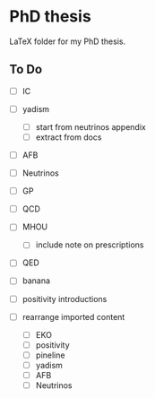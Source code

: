 # PhD thesis

LaTeX folder for my PhD thesis.

## To Do

- [ ] IC
- [ ] yadism
  - [ ] start from neutrinos appendix
  - [ ] extract from docs
- [ ] AFB
- [ ] Neutrinos

- [ ] GP
- [ ] QCD
- [ ] MHOU
  - [ ] include note on prescriptions
- [ ] QED

- [ ] banana
- [ ] positivity introductions

- [ ] rearrange imported content
  - [ ] EKO
  - [ ] positivity
  - [ ] pineline
  - [ ] yadism
  - [ ] AFB
  - [ ] Neutrinos
